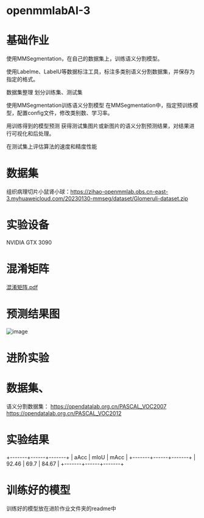 # openmmlabAI-3
# 基础作业
使用MMSegmentation，在自己的数据集上，训练语义分割模型。

使用Labelme、LabelU等数据标注工具，标注多类别语义分割数据集，并保存为指定的格式。

数据集整理
划分训练集、测试集

使用MMSegmentation训练语义分割模型
在MMSegmentation中，指定预训练模型，配置config文件，修改类别数、学习率。

用训练得到的模型预测
获得测试集图片或新图片的语义分割预测结果，对结果进行可视化和后处理。

在测试集上评估算法的速度和精度性能
# 数据集
组织病理切片小鼠肾小球：https://zihao-openmmlab.obs.cn-east-3.myhuaweicloud.com/20230130-mmseg/dataset/Glomeruli-dataset.zip
# 实验设备
NVIDIA GTX 3090
# 混淆矩阵

[混淆矩阵.pdf](https://github.com/linxin1998/openmmlabAI-3/files/10721941/default.pdf)
# 预测结果图
![image](https://user-images.githubusercontent.com/83444163/218452730-9807f631-688d-4d05-b374-2425eb6c4c03.png)

# 进阶实验
# 数据集、
语义分割数据集： https://opendatalab.org.cn/PASCAL_VOC2007 https://opendatalab.org.cn/PASCAL_VOC2012
# 实验结果
+-------+------+-------+
|  aAcc | mIoU |  mAcc |
+-------+------+-------+
| 92.46 | 69.7 | 84.67 |
+-------+------+-------+
# 训练好的模型
训练好的模型放在进阶作业文件夹的readme中


